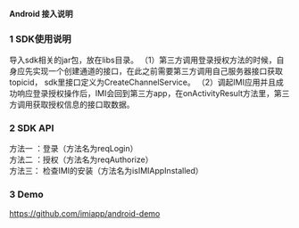 #### Android 接入说明

### 1 SDK使用说明
  
导入sdk相关的jar包，放在libs目录。
（1）第三方调用登录授权方法的时候，自身应先实现一个创建通道的接口，在此之前需要第三方调用自己服务器接口获取topicid， sdk里接口定义为CreateChannelService。
（2）调起IMI应用并且成功响应登录授权操作后，IMI会回到第三方app，在onActivityResult方法里，第三方调用获取授权信息的接口取数据。

### 2 SDK API

方法一 ：登录（方法名为reqLogin）  
方法二 ：授权（方法名为reqAuthorize）  
方法三： 检查IMI的安装（方法名为isIMIAppInstalled）  

### 3 Demo

https://github.com/imiapp/android-demo
